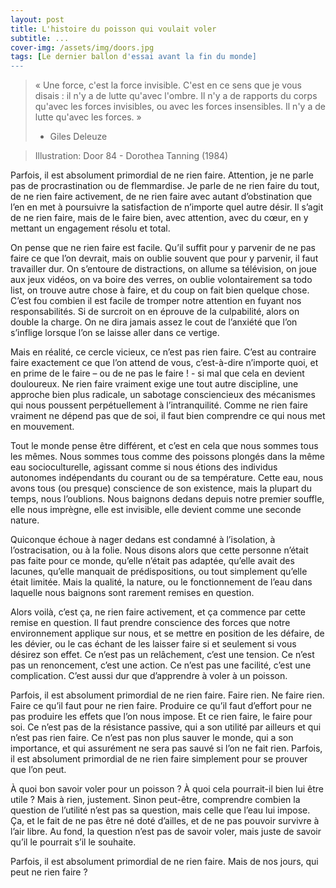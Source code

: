 ```yaml
---
layout: post
title: L'histoire du poisson qui voulait voler
subtitle: ...
cover-img: /assets/img/doors.jpg
tags: [Le dernier ballon d'essai avant la fin du monde]
---
```


> « Une force, c'est la force invisible. C'est en ce sens que je vous disais : il n'y a de lutte qu'avec l'ombre. Il n'y a de rapports du corps qu'avec les forces invisibles, ou avec les forces insensibles. Il n'y a de lutte qu'avec les forces. »
> -	Giles Deleuze

> Illustration: Door 84 - Dorothea Tanning (1984)

Parfois, il est absolument primordial de ne rien faire. Attention, je ne parle pas de procrastination ou de flemmardise. Je parle de ne rien faire du tout, de ne rien faire activement, de ne rien faire avec autant d’obstination que l’en en met à poursuivre la satisfaction de n’importe quel autre désir. Il s’agit de ne rien faire, mais de le faire bien, avec attention, avec du cœur, en y mettant un engagement résolu et total.

On pense que ne rien faire est facile. Qu’il suffit pour y parvenir de ne pas faire ce que l’on devrait, mais on oublie souvent que pour y parvenir, il faut travailler dur. On s’entoure de distractions, on allume sa télévision, on joue aux jeux vidéos, on va boire des verres, on oublie volontairement sa todo list, on trouve autre chose à faire, et du coup on fait bien quelque chose. C’est fou combien il est facile de tromper notre attention en fuyant nos responsabilités. Si de surcroit on en éprouve de la culpabilité, alors on double la charge. On ne dira jamais assez le cout de l’anxiété que l’on s’inflige lorsque l’on se laisse aller dans ce vertige.

Mais en réalité, ce cercle vicieux, ce n’est pas rien faire. C’est au contraire faire exactement ce que l’on attend de vous, c’est-à-dire n’importe quoi, et en prime de le faire – ou de ne pas le faire ! - si mal que cela en devient douloureux. Ne rien faire vraiment exige une tout autre discipline, une approche bien plus radicale, un sabotage consciencieux des mécanismes qui nous poussent perpétuellement à l’intranquilité. Comme ne rien faire vraiment ne dépend pas que de soi, il faut bien comprendre ce qui nous met en mouvement.

Tout le monde pense être différent, et c’est en cela que nous sommes tous les mêmes. Nous sommes tous comme des poissons plongés dans la même eau socioculturelle, agissant comme si nous étions des individus autonomes indépendants du courant ou de sa température. Cette eau, nous avons tous (ou presque) conscience de son existence, mais la plupart du temps, nous l’oublions. Nous baignons dedans depuis notre premier souffle, elle nous imprègne, elle est invisible, elle devient comme une seconde nature. 

Quiconque échoue à nager dedans est condamné à l’isolation, à l’ostracisation, ou à la folie. Nous disons alors que cette personne n’était pas faite pour ce monde, qu’elle n’était pas adaptée, qu’elle avait des lacunes, qu’elle manquait de prédispositions, ou tout simplement qu’elle était limitée. Mais la qualité, la nature, ou le fonctionnement de l’eau dans laquelle nous baignons sont rarement remises en question.

Alors voilà, c’est ça, ne rien faire activement, et ça commence par cette remise en question. Il faut prendre conscience des forces que notre environnement applique sur nous, et se mettre en position de les défaire, de les dévier, ou le cas échant de les laisser faire si et seulement si vous désirez son effet. Ce n’est pas un relâchement, c’est une tension. Ce n’est pas un renoncement, c’est une action. Ce n’est pas une facilité, c’est une complication. C’est aussi dur que d’apprendre à voler à un poisson. 

Parfois, il est absolument primordial de ne rien faire. Faire rien. Ne faire rien. Faire ce qu’il faut pour ne rien faire. Produire ce qu’il faut d’effort pour ne pas produire les effets que l’on nous impose. Et ce rien faire, le faire pour soi. Ce n’est pas de la résistance passive, qui a son utilité par ailleurs et qui n’est pas rien faire. Ce n’est pas non plus sauver le monde, qui a son importance, et qui assurément ne sera pas sauvé si l’on ne fait rien. Parfois, il est absolument primordial de ne rien faire simplement pour se prouver que l’on peut.

À quoi bon savoir voler pour un poisson ? À quoi cela pourrait-il bien lui être utile ? Mais à rien, justement. Sinon peut-être, comprendre combien la question de l’utilité n’est pas sa question, mais celle que l’eau lui impose. Ça, et le fait de ne pas être né doté d’ailles, et de ne pas pouvoir survivre à l’air libre. Au fond, la question n’est pas de savoir voler, mais juste de savoir qu’il le pourrait s’il le souhaite.

Parfois, il est absolument primordial de ne rien faire. Mais de nos jours, qui peut ne rien faire ? 
